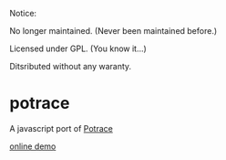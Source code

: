 Notice:

No longer maintained. (Never been maintained before.)

Licensed under GPL. (You know it...)

Ditsributed  without any waranty. 

potrace
=======

A javascript port of [Potrace](http://potrace.sourceforge.net)

[online demo](http://kilobtye.github.io/potrace/)
